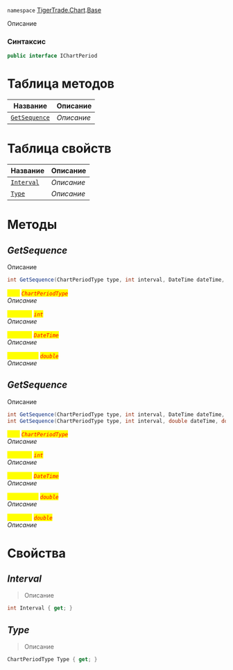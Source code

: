 
`namespace` [TigerTrade.Chart](../../TigerTrade.Chart.md).[Base](../../TigerTrade.Chart/Base.md)


Описание

### Синтаксис
```csharp
public interface IChartPeriod
```


# Таблица методов
| Название | Описание |
| --- | --- |
| [`GetSequence`](./IChartPeriod.cs/Методы/GetSequence.md) | *Описание* |

# Таблица свойств
| Название | Описание |
| --- | --- |
| [`Interval`](./IChartPeriod.cs/Свойства/Interval.md) | *Описание* |
| [`Type`](./IChartPeriod.cs/Свойства/Type.md) | *Описание* |





# Методы

## *GetSequence*
Описание

```csharp
int GetSequence(ChartPeriodType type, int interval, DateTime dateTime, double timeOffset)
```

<mark style="color:yellow;">`type`</mark> <mark style="color:red;">*`ChartPeriodType`*</mark>  
 *Описание*  

<mark style="color:yellow;">`interval`</mark> <mark style="color:red;">*`int`*</mark>  
 *Описание*  

<mark style="color:yellow;">`dateTime`</mark> <mark style="color:red;">*`DateTime`*</mark>  
 *Описание*  

<mark style="color:yellow;">`timeOffset`</mark> <mark style="color:red;">*`double`*</mark>  
 *Описание*  



## *GetSequence*
Описание

```csharp
int GetSequence(ChartPeriodType type, int interval, DateTime dateTime, double timeOffset)
int GetSequence(ChartPeriodType type, int interval, double dateTime, double timeOffset)
```

<mark style="color:yellow;">`type`</mark> <mark style="color:red;">*`ChartPeriodType`*</mark>  
 *Описание*  

<mark style="color:yellow;">`interval`</mark> <mark style="color:red;">*`int`*</mark>  
 *Описание*  

<mark style="color:yellow;">`dateTime`</mark> <mark style="color:red;">*`DateTime`*</mark>  
 *Описание*  

<mark style="color:yellow;">`timeOffset`</mark> <mark style="color:red;">*`double`*</mark>  
 *Описание*  

<mark style="color:yellow;">`dateTime`</mark> <mark style="color:red;">*`double`*</mark>  
 *Описание*  


# Свойства

## *Interval*
> Описание

```csharp
int Interval { get; }
```

## *Type*
> Описание

```csharp
ChartPeriodType Type { get; }
```

